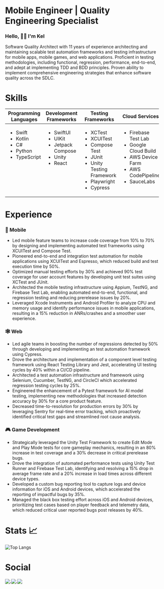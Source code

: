<h1 align="left"> Mobile Engineer |  Quality Engineering Specialist </h1>

### Hello, 👋🏼 I'm Kel 

Software Quality Architect with 11 years of experience architecting and maintaining scalable test automation frameworks and testing infrastructure for mobile apps, mobile games, and web applications. Proficient in testing methodologies, including functional, regression, performance, end-to-end, and adept at implementing TDD and BDD principles. Proven ability to implement comprehensive engineering strategies that enhance software quality across the SDLC.

# Skills

<table style="table-layout: fixed; width: 100%;">
  <thead>
    <tr>
      <th width="20%">Programming Languages</th>
      <th width="20%">Development Frameworks</th>
      <th width="20%">Testing Frameworks</th>
      <th width="20%">Cloud Services</th>
      <th width="20%">Tools</th>
    </tr>
  </thead>
  <tbody>
    <tr>
      <td valign="top">
        <ul>
          <li>Swift</li>
          <li>Kotlin</li>
          <li>C#</li>
          <li>Python</li>
          <li>TypeScript</li>
        </ul>
      </td>
      <td valign="top">
        <ul>
          <li>SwiftUI</li>
          <li>UIKit</li>
          <li>Jetpack Compose</li>
          <li>Unity</li>
          <li>React</li>
        </ul>
      </td>
      <td valign="top">
        <ul>
          <li>XCTest</li>
          <li>XCUITest</li>
          <li>Compose Test</li>
          <li>JUnit</li>
          <li>Unity Testing Framework</li>
          <li>Playwright</li>
          <li>Cypress</li>
        </ul>
      </td>
      <td valign="top">
        <ul>
          <li>Firebase Test Lab</li>
          <li>Google Cloud Build</li>
          <li>AWS Device Farm</li>
          <li>AWS CodePipeline</li>
          <li>SauceLabs</li>
        </ul>
      </td>
      <td valign="top">
        <ul>
          <li>Xcode Instruments</li>
          <li>Android Profiler</li>
          <li>Postman</li>
          <li>Sentry</li>
          <li>Datadog</li>
          <li>PostgreSQL</li>
        </ul>
      </td>
    </tr>
  </tbody>
</table>


# Experience

### 📱 Mobile 
- Led mobile feature teams to increase code coverage from 10% to 70% by designing and implementing automated test frameworks using XCUITest and Compose Test.
- Pioneered end-to-end and integration test automation for mobile applications using XCUITest and Espresso, which reduced build and test execution time by 50%.
- Optimized manual testing efforts by 30% and achieved 90% test coverage for user account features by developing unit test suites using XCTest and JUnit.
- Architected the mobile testing infrastructure using Appium, TestNG, and Firebase Test Lab, enabling automated end-to-end, functional, and regression testing and reducing prerelease issues by 20%.
- Leveraged Xcode Instruments and Android Profiler to analyze CPU and memory usage and identify performance issues in mobile applications, resulting in a 15% reduction in ANRs/crashes and a smoother user experience.

### 🕸️ Web
- Led agile teams in boosting the number of regressions detected by 50% through developing and implementing an test automation framework using Cypress.
- Drove the architecture and implementation of a component level testing framework using React Testing Library and Jest, accelerating UI testing cycles by 40% within a CI/CD pipeline.
- Architected a test automation infrastructure and framework using Selenium, Cucumber, TestNG, and CircleCI which accelerated regression testing cycles by 25%.
- Engineered the enhancement of a Pytest framework for AI model testing, implementing new methodologies that increased detection accuracy by 30% for a core product feature.
- Decreased time-to-resolution for production errors by 30% by leveraging Sentry for real-time error tracking, which proactively identified critical test gaps and streamlined root cause analysis.

### 🎮 Game Development
- Strategically leveraged the Unity Test Framework to create Edit Mode and Play Mode tests for core gameplay mechanics, resulting in an 80% increase in test coverage and a 30% decrease in critical prerelease bugs.
- Drove the integration of automated performance tests using Unity Test Runner and Firebase Test Lab, identifying and resolving a 15% drop in average frame rate and a 20% increase in load times across different device types.
- Developed a custom bug reporting tool to capture logs and device information for iOS and Android devices, which accelerated the reporting of impactful bugs by 35%.
- Managed the black box testing effort across iOS and Android devices, prioritizing test cases based on player feedback and telemetry data, which reduced critical user reported bugs post releases by 40%.

# Stats 📈

![Top Langs](https://github-readme-stats.vercel.app/api/top-langs/?username=KelCodesStuff&theme=gotham)

# Social

<p align="left">
  <a href="https://linkedin.com/in/kelcodes" > <img align="center" src="https://img.icons8.com/color/50/linkedin.png"/> </a>
  <a href="https://twitter.com/kelcodesstuff" > <img align="center" src="https://img.icons8.com/color/50/twitter.png"/> </a>
  <a href="https://twitch.com/kelcodes" > <img align="center" src="https://img.icons8.com/color/50/twitch.png"/> </a>
</p>
